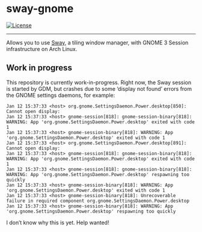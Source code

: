 # sway-gnome

[![License](http://img.shields.io/badge/license-MIT-blue.svg?style=flat)](http://choosealicense.com/licenses/mit/)

--------------------------------------------------------------------------------

Allows you to use [Sway], a tiling window manager, with GNOME 3 Session 
infrastructure on Arch Linux.

## Work in progress

This repository is currently work-in-progress. Right now, the Sway session is 
started by GDM, but crashes due to some ‘display not found’ errors from the 
GNOME settings daemons, for example:

```
Jan 12 15:37:33 <host> org.gnome.SettingsDaemon.Power.desktop[850]: Cannot open display:
Jan 12 15:37:33 <host> gnome-session[818]: gnome-session-binary[818]: WARNING: App 'org.gnome.SettingsDaemon.Power.desktop' exited with code 1
Jan 12 15:37:33 <host> gnome-session-binary[818]: WARNING: App 'org.gnome.SettingsDaemon.Power.desktop' exited with code 1
Jan 12 15:37:33 <host> org.gnome.SettingsDaemon.Power.desktop[891]: Cannot open display:
Jan 12 15:37:33 <host> gnome-session[818]: gnome-session-binary[818]: WARNING: App 'org.gnome.SettingsDaemon.Power.desktop' exited with code 1
Jan 12 15:37:33 <host> gnome-session[818]: gnome-session-binary[818]: WARNING: App 'org.gnome.SettingsDaemon.Power.desktop' respawning too quickly
Jan 12 15:37:33 <host> gnome-session-binary[818]: WARNING: App 'org.gnome.SettingsDaemon.Power.desktop' exited with code 1
Jan 12 15:37:33 <host> gnome-session-binary[818]: Unrecoverable failure in required component org.gnome.SettingsDaemon.Power.desktop
Jan 12 15:37:33 <host> gnome-session-binary[818]: WARNING: App 'org.gnome.SettingsDaemon.Power.desktop' respawning too quickly
```

I don’t know why this is yet. Help wanted!

[Sway]: https://github.com/swaywm/sway
